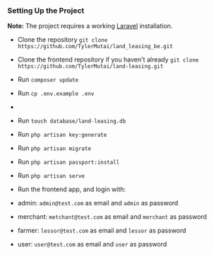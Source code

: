 ### Setting Up the Project

**Note:** The project requires a working [Laravel](https://laravel.com/) installation.

- Clone the repository `git clone https://github.com/TylerMutai/land_leasing_be.git`

- Clone the frontend repository if you haven't already `git clone https://github.com/TylerMutai/land-leasing.git`

- Run `composer update`

- Run `cp .env.example .env`
- 
- Run `touch database/land-leasing.db`

- Run `php artisan key:generate`

- Run `php artisan migrate`

- Run `php artisan passport:install`

- Run `php artisan serve`

- Run the frontend app, and login with:
- admin: `admin@test.com` as email and `admin` as password
- merchant: `metchant@test.com` as email and `merchant` as password
- farmer: `lessor@test.com` as email and `lessor` as password
- user: `user@test.com` as email and `user` as password
